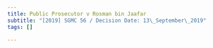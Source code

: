```yaml
---
title: Public Prosecutor v Rosman bin Jaafar
subtitle: "[2019] SGMC 56 / Decision Date: 13\_September\_2019"
tags: []

---
```

